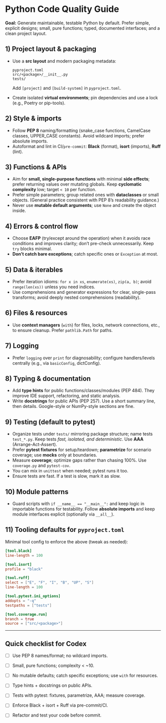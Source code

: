 # Python Code Quality Guide

**Goal:** Generate maintainable, testable Python by default. Prefer simple, explicit designs; small, pure functions; typed, documented interfaces; and a clean project layout.

## 1) Project layout & packaging

* Use a **src layout** and modern packaging metadata:

  ```
  pyproject.toml
  src/<package>/__init__.py
  tests/
  ```

  Add `[project]` and `[build-system]` in `pyproject.toml`.
* Create isolated **virtual environments**; pin dependencies and use a lock (e.g., Poetry or pip-tools).

## 2) Style & imports

* Follow **PEP 8** naming/formatting (snake\_case functions, CamelCase classes, UPPER\_CASE constants). Avoid wildcard imports; prefer absolute imports.
* Autoformat and lint in CI/`pre-commit`: **Black** (format), **isort** (imports), **Ruff** (lint).

## 3) Functions & APIs

* Aim for **small, single-purpose functions** with minimal **side effects**; prefer returning values over mutating globals. Keep **cyclomatic complexity** low; target `< 10` per function.
* Prefer simple parameters; group related ones with **dataclasses** or small objects. (General practice consistent with PEP 8’s readability guidance.)
* Never use **mutable default arguments**; use `None` and create the object inside.

## 4) Errors & control flow

* Choose **EAFP** (try/except around the operation) when it avoids race conditions and improves clarity; don’t pre-check unnecessarily. Keep `try` blocks minimal.
* **Don’t catch bare exceptions**; catch specific ones or `Exception` at most.

## 5) Data & iterables

* Prefer iteration idioms: `for x in xs`, `enumerate(xs)`, `zip(a, b)`; avoid `range(len(xs))` unless you need indices.
* Use comprehensions and generator expressions for clear, single-pass transforms; avoid deeply nested comprehensions (readability).

## 6) Files & resources

* Use **context managers** (`with`) for files, locks, network connections, etc., to ensure cleanup. Prefer `pathlib.Path` for paths.

## 7) Logging

* Prefer `logging` over `print` for diagnosability; configure handlers/levels centrally (e.g., via `basicConfig`, dictConfig).

## 8) Typing & documentation

* Add **type hints** for public functions/classes/modules (PEP 484). They improve IDE support, refactoring, and static analysis.
* Write **docstrings** for public APIs (PEP 257). Use a short summary line, then details. Google-style or NumPy-style sections are fine.

## 9) Testing (default to pytest)

* Organize tests under `tests/` mirroring package structure; name tests `test_*.py`. Keep tests *fast, isolated, and deterministic*. Use **AAA** (Arrange-Act-Assert).
* Prefer **pytest fixtures** for setup/teardown; **parametrize** for scenario coverage; use **mocks** only at boundaries.
* Measure **coverage**; optimize gaps rather than chasing 100%. Use `coverage.py` and `pytest-cov`.
* You can mix in `unittest` when needed; pytest runs it too.
* Ensure tests are fast. If a test is slow, mark it as slow.

## 10) Module patterns

* Guard scripts with `if __name__ == "__main__":` and keep logic in importable functions for testability. Follow **absolute imports** and keep module interfaces explicit (optionally via `__all__`).

## 11) Tooling defaults for `pyproject.toml`

Minimal tool config to enforce the above (tweak as needed):

```toml
[tool.black]
line-length = 100

[tool.isort]
profile = "black"

[tool.ruff]
select = ["E", "F", "I", "B", "UP", "S"]
line-length = 100

[tool.pytest.ini_options]
addopts = "-q"
testpaths = ["tests"]

[tool.coverage.run]
branch = true
source = ["src/<package>"]
```

---

## Quick checklist for Codex

* [ ] Use PEP 8 names/format; no wildcard imports.
* [ ] Small, pure functions; complexity < \~10.
* [ ] No mutable defaults; catch specific exceptions; use `with` for resources.
* [ ] Type hints + docstrings on public APIs.
* [ ] Tests with pytest: fixtures, parametrize, AAA; measure coverage.
* [ ] Enforce Black + isort + Ruff via pre-commit/CI.
* [ ] Refactor and test your code before commit.




